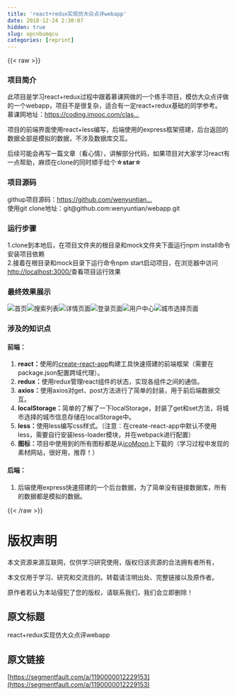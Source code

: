 ```yaml
---
title: 'react+redux实现仿大众点评webapp' 
date: 2018-12-24 2:30:07
hidden: true
slug: opcnbumqcu
categories: [reprint]
---
```


{{< raw >}}

                    
<h3 id="articleHeader0">项目简介</h3>
<p>此项目是学习react+redux过程中跟着慕课网做的一个练手项目，模仿大众点评做的一个webapp，项目不是很复杂，适合有一定react+redux基础的同学参考。<br>慕课网地址：<a href="https://coding.imooc.com/class/99.html" rel="nofollow noreferrer" target="_blank">https://coding.imooc.com/clas...</a></p>
<p>项目的前端界面使用react+less编写，后端使用的express框架搭建，后台返回的数据全部是模拟的数据，不涉及数据库交互。</p>
<p>后续可能会再写一篇文章（看心情），讲解部分代码，如果项目对大家学习react有一点帮助，麻烦在clone的同时顺手给个<strong>☆star☆</strong></p>
<h3 id="articleHeader1">项目源码</h3>
<p>githup项目源码：<a href="https://github.com/wenyuntian/webapp" rel="nofollow noreferrer" target="_blank">https://github.com/wenyuntian...</a><br>使用git clone地址：git@github.com:wenyuntian/webapp.git</p>
<h3 id="articleHeader2">运行步骤</h3>
<p>1.clone到本地后，在项目文件夹的根目录和mock文件夹下面运行npm install命令安装项目依赖<br>2.接着在根目录和mock目录下运行命令npm start启动项目，在浏览器中访问<a href="http://localhost:3000/" rel="nofollow noreferrer" target="_blank">http://localhost:3000/</a>查看项目运行效果</p>
<h3 id="articleHeader3">最终效果展示</h3>
<p><span class="img-wrap"><img data-src="/img/bVZtvf?w=240&amp;h=427" src="https://static.alili.tech/img/bVZtvf?w=240&amp;h=427" alt="首页" title="首页" style="cursor: pointer; display: inline;"></span><span class="img-wrap"><img data-src="/img/bVZtvs?w=240&amp;h=419" src="https://static.alili.tech/img/bVZtvs?w=240&amp;h=419" alt="搜索列表" title="搜索列表" style="cursor: pointer; display: inline;"></span><span class="img-wrap"><img data-src="/img/bVZtvI?w=239&amp;h=421" src="https://static.alili.tech/img/bVZtvI?w=239&amp;h=421" alt="详情页面" title="详情页面" style="cursor: pointer; display: inline;"></span><span class="img-wrap"><img data-src="/img/bVZtvU?w=242&amp;h=425" src="https://static.alili.tech/img/bVZtvU?w=242&amp;h=425" alt="登录页面" title="登录页面" style="cursor: pointer; display: inline;"></span><span class="img-wrap"><img data-src="/img/bVZtv5?w=240&amp;h=423" src="https://static.alili.tech/img/bVZtv5?w=240&amp;h=423" alt="用户中心" title="用户中心" style="cursor: pointer; display: inline;"></span><span class="img-wrap"><img data-src="/img/bVZtwb?w=240&amp;h=420" src="https://static.alili.tech/img/bVZtwb?w=240&amp;h=420" alt="城市选择页面" title="城市选择页面" style="cursor: pointer; display: inline;"></span></p>
<h3 id="articleHeader4">涉及的知识点</h3>
<h4>前端：</h4>
<ol>
<li>
<strong>react：</strong>使用的<a href="https://segmentfault.com/a/1190000006055973">create-react-app</a>构建工具快速搭建的前端框架（需要在package.json配置跨域代理）。</li>
<li>
<strong>redux：</strong>使用redux管理react组件的状态，实现各组件之间的通信。</li>
<li>
<strong>axios：</strong>使用axios对get、post方法进行了简单的封装，用于前后端数据交互。</li>
<li>
<strong>localStorage：</strong>简单的了解了一下localStorage，封装了get和set方法，将城市选择的城市信息存储在localStorage中。</li>
<li>
<strong>less：</strong>使用less编写css样式。（注意：在create-react-app中默认不使用less，需要自行安装less-loader模块，并在webpack进行配置）</li>
<li>
<strong>图标：</strong>项目中使用到的所有图标都是从<a href="https://icomoon.io/" rel="nofollow noreferrer" target="_blank">icoMoon</a>上下载的（学习过程中发现的素材网站，很好用，推荐！）</li>
</ol>
<h4>后端：</h4>
<ol><li>后端使用express快速搭建的一个后台数据，为了简单没有链接数据库，所有的数据都是模拟的数据。</li></ol>

                
{{< /raw >}}

# 版权声明
本文资源来源互联网，仅供学习研究使用，版权归该资源的合法拥有者所有，

本文仅用于学习、研究和交流目的。转载请注明出处、完整链接以及原作者。

原作者若认为本站侵犯了您的版权，请联系我们，我们会立即删除！

## 原文标题
react+redux实现仿大众点评webapp

## 原文链接
[https://segmentfault.com/a/1190000012229153](https://segmentfault.com/a/1190000012229153)

